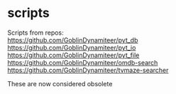 # scripts

Scripts from repos:  
https://github.com/GoblinDynamiteer/pyt_db  
https://github.com/GoblinDynamiteer/pyt_io  
https://github.com/GoblinDynamiteer/pyt_file  
https://github.com/GoblinDynamiteer/omdb-search  
https://github.com/GoblinDynamiteer/tvmaze-searcher  

These are now considered obsolete
